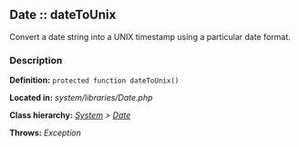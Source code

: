 
Date :: dateToUnix
-------------------------------------------

Convert a date string into a UNIX timestamp using a particular date format.


### Description ###

**Definition:** `protected function dateToUnix()`

**Located in:** *system/libraries/Date.php*

**Class hierarchy:** *[System](../System.md) > [Date](../Date.md)*

**Throws:** *Exception*



